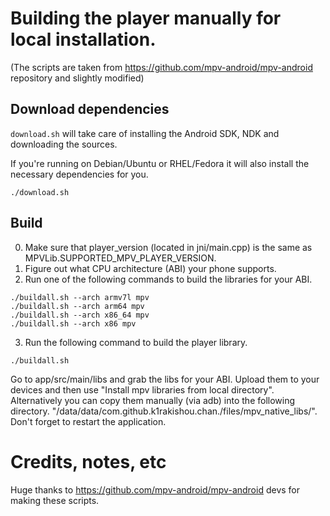 # Building the player manually for local installation.

(The scripts are taken from https://github.com/mpv-android/mpv-android repository and slightly modified)

## Download dependencies

`download.sh` will take care of installing the Android SDK, NDK and downloading the sources.

If you're running on Debian/Ubuntu or RHEL/Fedora it will also install the necessary dependencies for you.

```
./download.sh
```

## Build

0. Make sure that player_version (located in jni/main.cpp) is the same as MPVLib.SUPPORTED_MPV_PLAYER_VERSION.
1. Figure out what CPU architecture (ABI) your phone supports.
2. Run one of the following commands to build the libraries for your ABI.

```
./buildall.sh --arch armv7l mpv
./buildall.sh --arch arm64 mpv
./buildall.sh --arch x86_64 mpv
./buildall.sh --arch x86 mpv
```

3. Run the following command to build the player library.
```
./buildall.sh
```

Go to app/src/main/libs and grab the libs for your ABI.
Upload them to your devices and then use "Install mpv libraries from local directory".
Alternatively you can copy them manually (via adb) into the following directory.
"/data/data/com.github.k1rakishou.chan.<flavor-name-goes-here>/files/mpv_native_libs/".
Don't forget to restart the application.

# Credits, notes, etc

Huge thanks to https://github.com/mpv-android/mpv-android devs for making these scripts.
